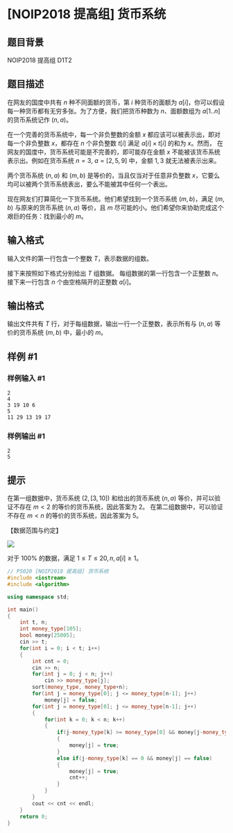 # [NOIP2018 提高组] 货币系统

## 题目背景

NOIP2018 提高组 D1T2

## 题目描述

在网友的国度中共有 $n$ 种不同面额的货币，第 $i$ 种货币的面额为 $a[i]$，你可以假设每一种货币都有无穷多张。为了方便，我们把货币种数为 $n$、面额数组为 $a[1..n]$ 的货币系统记作 $(n,a)$。 

在一个完善的货币系统中，每一个非负整数的金额 $x$ 都应该可以被表示出，即对每一个非负整数 $x$，都存在 $n$ 个非负整数 $t[i]$ 满足 $a[i] \times t[i]$ 的和为 $x$。然而， 在网友的国度中，货币系统可能是不完善的，即可能存在金额 $x$ 不能被该货币系统表示出。例如在货币系统 $n=3$, $a=[2,5,9]$ 中，金额 $1,3$ 就无法被表示出来。 

两个货币系统 $(n,a)$ 和 $(m,b)$ 是等价的，当且仅当对于任意非负整数 $x$，它要么均可以被两个货币系统表出，要么不能被其中任何一个表出。 

现在网友们打算简化一下货币系统。他们希望找到一个货币系统 $(m,b)$，满足 $(m,b)$ 与原来的货币系统 $(n,a)$ 等价，且 $m$ 尽可能的小。他们希望你来协助完成这个艰巨的任务：找到最小的 $m$。

## 输入格式

输入文件的第一行包含一个整数 $T$，表示数据的组数。

接下来按照如下格式分别给出 $T$ 组数据。 每组数据的第一行包含一个正整数 $n$。接下来一行包含 $n$ 个由空格隔开的正整数 $a[i]$。

## 输出格式

输出文件共有 $T$ 行，对于每组数据，输出一行一个正整数，表示所有与 $(n,a)$ 等价的货币系统 $(m,b)$ 中，最小的 $m$。

## 样例 #1

### 样例输入 #1

```
2 
4 
3 19 10 6 
5 
11 29 13 19 17
```

### 样例输出 #1

```
2   
5
```

## 提示

在第一组数据中，货币系统 $(2, [3,10])$ 和给出的货币系统 $(n, a)$ 等价，并可以验证不存在 $m < 2$ 的等价的货币系统，因此答案为 $2$。 在第二组数据中，可以验证不存在 $m < n$ 的等价的货币系统，因此答案为 $5$。 

【数据范围与约定】

![](https://cdn.luogu.com.cn/upload/pic/43160.png)  

对于 $100\%$ 的数据，满足 $1 ≤ T ≤ 20, n,a[i] ≥ 1$。

```cpp
// P5020 [NOIP2018 提高组] 货币系统
#include <iostream>
#include <algorithm>

using namespace std;

int main()
{
    int t, n;
    int money_type[105];
    bool money[25005];
    cin >> t;
    for(int i = 0; i < t; i++)
    {
        int cnt = 0;
        cin >> n;
        for(int j = 0; j < n; j++)
            cin >> money_type[j];
        sort(money_type, money_type+n);
        for(int j = money_type[0]; j <= money_type[n-1]; j++)
            money[j] = false;
        for(int j = money_type[0]; j <= money_type[n-1]; j++)
        {
            for(int k = 0; k < n; k++)
            {
                if(j-money_type[k] >= money_type[0] && money[j-money_type[k]])
                {
                    money[j] = true;
                }
                else if(j-money_type[k] == 0 && money[j] == false)
                {
                    money[j] = true;
                    cnt++;
                }
            }
        }
        cout << cnt << endl;
    }
    return 0;
}
```
